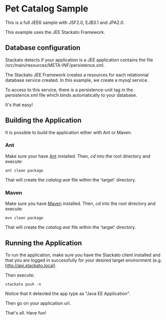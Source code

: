 Pet Catalog Sample
=============

This is a full JEE6 sample with JSF2.0, EJB3.1 and JPA2.0.

This example uses the JEE Stackato Framework.

Database configuration
------------------------

Stackato detects if your application is a JEE application contains the file /src/main/resources/META-INF/persistence.xml.

The Stackato JEE Framework creates a resources for each relationnal database service created. In this example, we create a mysql service.

To access to this service, there is a persistence-unit tag in the persistence.xml file which binds automatically to your database. 

It's that easy!

Building the Application
------------------------

It is possible to build the application either with Ant or Maven.

### Ant

Make sure your have [Ant](http://ant.apache.org/ "Ant") installed.
Then, *cd* into the root directory and execute:

	ant clean package
	
That will create the *catalog.war* file within the 'target' directory.

### Maven

Make sure you have [Maven](http://maven.apache.org/ "Maven") installed.
Then, *cd* into the root directory and execute:

	mvn clean package

That will create the *catalog.war* file within the 'target' directory.

Running the Application
-----------------------

To run the application, make sure you have the Stackato client installed and that you are logged in successfully for your desired target environment (e.g. http://api.stackato.local).

Then execute:

	stackato push -n 

Notice that it detected the app type as "Java EE Application".

Then go on your application url.

That's all. Have fun!
